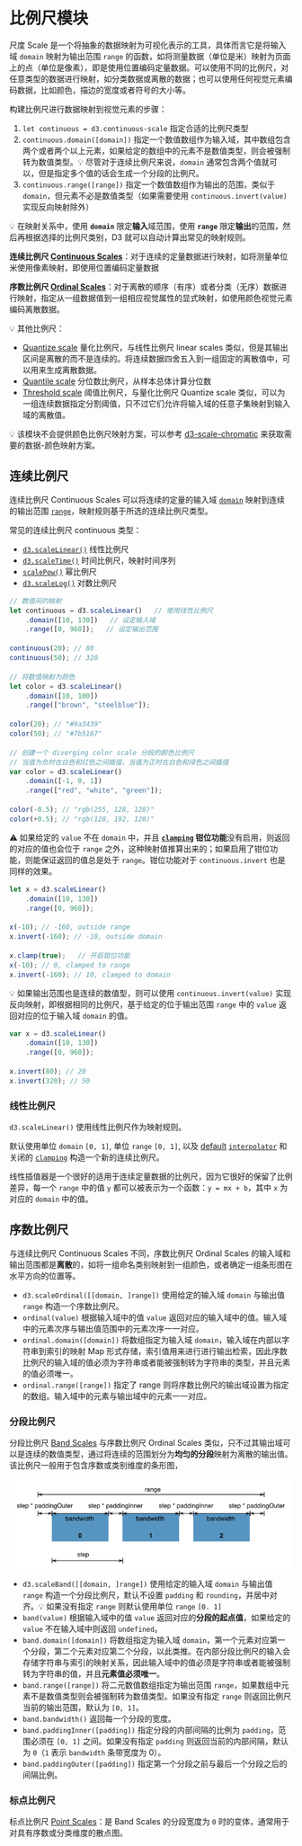 # 比例尺模块
尺度 Scale 是一个将抽象的数据映射为可视化表示的工具，具体而言它是将输入域 `domain` 映射为输出范围 `range` 的函数，如将测量数据（单位是米）映射为页面上的点（单位是像素），即是使用位置编码定量数据。可以使用不同的比例尺，对任意类型的数据进行映射，如分类数据或离散的数据；也可以使用任何视觉元素编码数据，比如颜色，描边的宽度或者符号的大小等。

构建比例尺进行数据映射到视觉元素的步骤：

1. `let continuous = d3.continuous-scale` 指定合适的比例尺类型
2. `continuous.domain([domain])` 指定一个数值数组作为输入域，其中数组包含两个或者两个以上元素，如果给定的数组中的元素不是数值类型，则会被强制转为数值类型。:bulb: 尽管对于连续比例尺来说，`domain` 通常包含两个值就可以，但是指定多个值的话会生成一个分段的比例尺。
3. `continuous.range([range])` 指定一个数值数组作为输出的范围，类似于 `domain`，但元素不必是数值类型（如果需要使用 `continuous.invert(value)` 实现反向映射除外）

:bulb: 在映射关系中，使用 **`domain`** 限定**输入**域范围，使用 **`range`** 限定**输出**的范围，然后再根据选择的比例尺类别，D3 就可以自动计算出常见的映射规则。

**连续比例尺 [Continuous Scales](https://d3js.org.cn/document/d3-scale/#continuous-scales)**：对于连续的定量数据进行映射，如将测量单位米使用像素映射，即使用位置编码定量数据

**序数比例尺 [Ordinal Scales](https://github.com/d3/d3-scale/tree/v3.2.2#ordinal-scales)**：对于离散的顺序（有序）或者分类（无序）数据进行映射，指定从一组数据值到一组相应视觉属性的显式映射，如使用颜色视觉元素编码离散数据。

:bulb: 其他比例尺：
* [Quantize scale](https://d3js.org.cn/document/d3-scale/#quantize-scales) 量化比例尺，与线性比例尺 linear scales 类似，但是其输出区间是离散的而不是连续的。将连续数据四舍五入到一组固定的离散值中，可以用来生成离散数据。
* [Quantile scale](https://d3js.org.cn/document/d3-scale/#quantile-scales) 分位数比例尺，从样本总体计算分位数
* [Threshold scale](https://d3js.org.cn/document/d3-scale/#threshold-scales) 阈值比例尺，与量化比例尺 Quantize scale 类似，可以为一组连续数据指定分割阈值，只不过它们允许将输入域的任意子集映射到输入域的离散值。

:bulb: 该模块不会提供颜色比例尺映射方案，可以参考 [d3-scale-chromatic](https://github.com/xswei/d3-scale-chromatic) 来获取需要的数据-颜色映射方案。

## 连续比例尺
连续比例尺 Continuous Scales 可以将连续的定量的输入域 [`domain`](https://d3js.org.cn/document/d3-scale/#continuous_domain) 映射到连续的输出范围 [`range`](https://d3js.org.cn/document/d3-scale/#continuous_range)，映射规则基于所选的连续比例尺类型。

常见的连续比例尺 continuous 类型：

* [`d3.scaleLinear()`](https://d3js.org.cn/document/d3-scale/#linear-scales) 线性比例尺
* [`d3.scaleTime()`](https://d3js.org.cn/document/d3-scale/#time-scales) 时间比例尺，映射时间序列
* [`scalePow()`](https://d3js.org.cn/document/d3-scale/#power-scales) 幂比例尺
* [`d3.scaleLog()`](https://d3js.org.cn/document/d3-scale/#log-scales) 对数比例尺

```js
// 数值间的映射
let continuous = d3.scaleLinear()   // 使用线性比例尺
    .domain([10, 130])   // 设定输入域
    .range([0, 960]);   // 设定输出范围

continuous(20); // 80
continuous(50); // 320

// 将数值映射为颜色
let color = d3.scaleLinear()
    .domain([10, 100])
    .range(["brown", "steelblue"]);

color(20); // "#9a3439"
color(50); // "#7b5167"

// 创建一个 diverging color scale 分段的颜色比例尺
// 当值为负时在白色和红色之间插值，当值为正时在白色和绿色之间插值
var color = d3.scaleLinear()
    .domain([-1, 0, 1])
    .range(["red", "white", "green"]);

color(-0.5); // "rgb(255, 128, 128)"
color(+0.5); // "rgb(128, 192, 128)"
```

:warning: 如果给定的 `value` 不在 `domain` 中，并且 **[`clamping`](https://d3js.org.cn/document/d3-scale/#continuous_clamp) 钳位功能**没有启用，则返回的对应的值也会位于 `range` 之外，这种映射值推算出来的；如果启用了钳位功能，则能保证返回的值总是处于 `range`。钳位功能对于 `continuous.invert` 也是同样的效果。

```js
let x = d3.scaleLinear()
    .domain([10, 130])
    .range([0, 960]);

x(-10); // -160, outside range
x.invert(-160); // -10, outside domain

x.clamp(true);   // 开启钳位功能
x(-10); // 0, clamped to range
x.invert(-160); // 10, clamped to domain
```

:bulb: 如果输出范围也是连续的数值型，则可以使用 `continuous.invert(value)` 实现反向映射，即根据相同的比例尺，基于给定的位于输出范围 `range` 中的 `value` 返回对应的位于输入域 `domain` 的值。

```js
var x = d3.scaleLinear()
    .domain([10, 130])
    .range([0, 960]);

x.invert(80); // 20
x.invert(320); // 50
```

### 线性比例尺
`d3.scaleLinear()` 使用线性比例尺作为映射规则。

默认使用单位 `domain` `[0, 1]`, 单位 `range` `[0, 1]`, 以及 [default](https://github.com/xswei/d3-interpolate#interpolate) [`interpolator`](https://d3js.org.cn/document/d3-scale/#continuous_interpolate) 和关闭的 [`clamping`](https://d3js.org.cn/document/d3-scale/#continuous_clamp) 构造一个新的连续比例尺。

线性插值器是一个很好的适用于连续定量数据的比例尺，因为它很好的保留了比例差异，每一个 `range` 中的值 `y` 都可以被表示为一个函数：`y = mx + b`，其中 `x` 为对应的 `domain` 中的值。

## 序数比例尺
与连续比例尺 Continuous Scales 不同，序数比例尺 Ordinal Scales 的输入域和输出范围都是**离散**的，如将一组命名类别映射到一组颜色，或者确定一组条形图在水平方向的位置等。

* `d3.scaleOrdinal([[domain, ]range])` 使用给定的输入域 `domain` 与输出值 `range` 构造一个序数比例尺。
* `ordinal(value)` 根据输入域中的值 `value` 返回对应的输入域中的值。输入域中的元素次序与输出值范围中的元素次序一一对应。
* `ordinal.domain([domain])` 将数组指定为输入域 `domain`，输入域在内部以字符串到索引的映射 Map 形式存储，索引值用来进行进行输出检索，因此序数比例尺的输入域的值必须为字符串或者能被强制转为字符串的类型，并且元素的值必须唯一。
* `ordinal.range([range])` 指定了 range 则将序数比例尺的输出域设置为指定的数组。输入域中的元素与输出域中的元素一一对应。

### 分段比例尺
分段比例尺 [Band Scales](https://github.com/d3/d3-scale/tree/v3.2.2#band-scales) 与序数比例尺 Ordinal Scales 类似，只不过其输出域可以是连续的数值类型，通过将连续的范围划分为**均匀的分段**映射为离散的输出值。该比例尺一般用于包含序数或类别维度的条形图，

![Band Scales 分段比例尺](_v_images/20201008211905736_14208.png)

* `d3.scaleBand([[domain, ]range])` 使用给定的输入域 `domain` 与输出值 `range` 构造一个分段比例尺，默认不设置 `padding` 和 `rounding`，并居中对齐。:bulb: 如果没有指定 `range` 则默认使用单位 `range` `[0. 1]`
* `band(value)` 根据输入域中的值 `value` 返回对应的**分段的起点值**，如果给定的 `value` 不在输入域中则返回 `undefined`。
* `band.domain([domain])` 将数组指定为输入域 `domain`，第一个元素对应第一个分段，第二个元素对应第二个分段，以此类推。在内部分段比例尺的输入会存储字符串与索引的映射关系，因此输入域中的值必须是字符串或者能被强制转为字符串的值，并且**元素值必须唯一**。
* `band.range([range])` 将二元数值数组指定为输出范围 `range`，如果数组中元素不是数值类型则会被强制转为数值类型。如果没有指定 `range` 则返回比例尺当前的输出范围，默认为 `[0, 1]`。
* `band.bandwidth()` 返回每一个分段的宽度。
* `band.paddingInner([padding])` 指定分段的内部间隔的比例为 `padding`，范围必须在 `[0, 1]` 之间。如果没有指定 `padding` 则返回当前的内部间隔，默认为 `0`（`1` 表示 `bandwidth` 条带宽度为 0）。
* `band.paddingOuter([padding])` 指定第一个分段之前与最后一个分段之后的间隔比例。
### 标点比例尺
标点比例尺 [Point Scales](https://github.com/d3/d3-scale/tree/v3.2.2#point-scales)：是 Band Scales 的分段宽度为 `0` 时的变体，通常用于对具有序数或分类维度的散点图。